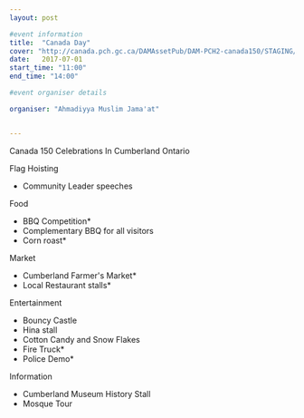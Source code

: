 ```yaml
---
layout: post

#event information
title:  "Canada Day"
cover: "http://canada.pch.gc.ca/DAMAssetPub/DAM-PCH2-canada150/STAGING/images-images/c150-logo-red-nouvnew_1469624863855_eng.jpg"
date:   2017-07-01
start_time: "11:00"
end_time: "14:00"

#event organiser details

organiser: "Ahmadiyya Muslim Jama'at"


---
```

Canada 150 Celebrations In Cumberland Ontario

Flag Hoisting
- Community Leader speeches

Food
- BBQ Competition*
- Complementary BBQ for all visitors
- Corn roast*

Market
- Cumberland Farmer's Market*
- Local Restaurant stalls*

Entertainment
- Bouncy Castle
- Hina stall
- Cotton Candy and Snow Flakes
- Fire Truck*
- Police Demo*

Information
- Cumberland Museum History Stall
- Mosque Tour

